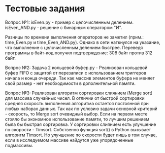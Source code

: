# Тестовые задания
Вопрос №1:
  isEven.py - пример с целочисленным делением.
  isEven_AND.py - решение с бинарным оператором "И".

Разницы по времени выполнения операторов не заметил (прим.: time_Even.py и     time_Even_AND.py). Однако в сети наткнулся на указание, что выполнение с целочисленным делением быстрее. Переведя программы в байт-код получил подтверждение: 308 байт против 312 байт.

Вопрос №2:
  Задача 2 кольцевой буфер.py - Реализован кольцевой буфер FIFO с защитой от перезаписи с использованием триггеров начала и конца очереди. Так как массив элементов буфера не меняет свой размер - нет необходимости в дополнительной памяти. 

Вопрос №3:
  Реализован алгоритм сортировки слиянием (Merge sort) для массива случайных чисел. В отличии от быстрой сортировки средняя скорость выполнения алгоритма остается постоянной при любых наборах данных. Так как по условию задачи основной критерий - скорость, то Merge sort очевидный выбор. Если на первом месте стояло бы экономное использование памяти, то лучшим решением была бы быстрая сортировка. У сортировки слиянием есть улучшение по скорости - Timsort. Собственно функция sort() в Python вызывает алгоритм Timsort. Но улучшение по скорости будет лишь в том случае, если в исследуемом массиве найдутся уже упорядоченные подмассивы.

